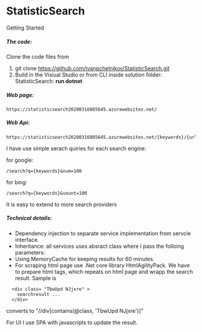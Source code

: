 # StatisticSearch

Getting Started

##### The code: 
Clone the code files from 

1. git clone https://github.com/ivanpchelnikov/StatisticSearch.git
2. Build in the Visiual Studio or 
   from CLI inside solution folder: StatisticSearch:
      <b>run dotnet</b>

##### Web page:
```
https://statisticsearch20200316085645.azurewebsites.net/
```
##### Web Api:
```
https://statisticsearch20200316085645.azurewebsites.net/{keywords}/{urltag}
```
I have use simple serach quiries for each search engine:

for google: 
```
/search?q={keywords}&num=100
```
for bing: 
```
/search?q={keywords}&vount=100
```
It is easy to extend to more search providers
##### Technical details:

- Dependency injection to separate service implementation from servcie interface.
- Inheritance: all services uses absract class where I pass the folloing parameters:
- Using MemoryCache for keeping results for 60 minutes.
- For scraping html page use .Net core library  HtmlAgilityPack.
  We have to prepare html tags, which repeats on html page and wrapp the search result. 
  Sample is 
 ```
   <div class= "TbwUpd NJjxre" > 
     searchresult ...
   </div>
 ```  
converts to "//div[contains(@class, 'TbwUpd NJjxre')]"



For UI I use SPA with javascripts to update the result.

